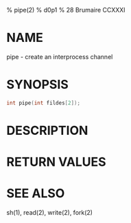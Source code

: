 % pipe(2)
% d0p1
% 28 Brumaire CCXXXI

# NAME

pipe - create an interprocess channel

# SYNOPSIS

```c
int pipe(int fildes[2]);
```

# DESCRIPTION

# RETURN VALUES

# SEE ALSO

sh(1), read(2), write(2), fork(2)

